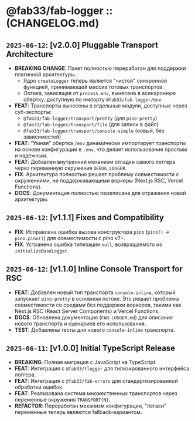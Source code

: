# @fab33/fab-logger :: (CHANGELOG.md)

## `2025-06-12`: [v2.0.0] Pluggable Transport Architecture
*   **BREAKING CHANGE**: Пакет полностью переработан для поддержки плагинной архитектуры.
    *   Ядро `createLogger` теперь является "чистой" синхронной функцией, принимающей массив готовых транспортов.
    *   Логика, зависящая от `process.env`, вынесена в асинхронную обертку, доступную по импорту `@fab33/fab-logger/env`.
*   **FEAT**: Транспорты вынесены в отдельные модули, доступные через суб-экспорты:
    *   `@fab33/fab-logger/transport/pretty` (для `pino-pretty`)
    *   `@fab33/fab-logger/transport/file` (для записи в файл)
    *   `@fab33/fab-logger/transport/console-simple` (новый, без зависимостей)
*   **FEAT**: "Умная" обертка `/env` динамически импортирует транспорты на основе конфигурации в `.env`, что делает использование простым и надежным.
*   **FEAT**: Добавлен внутренний механизм отладки самого логгера через переменную окружения `DEBUG_LOGGER`.
*   **FIX**: Архитектура полностью решает проблему совместимости с окружениями, не поддерживающими воркеры (Next.js RSC, Vercel Functions).
*   **DOCS**: Документация полностью переписана для отражения новой архитектуры.

## `2025-06-12`: [v1.1.1] Fixes and Compatibility
* **FIX**: Исправлена ошибка вызова конструктора `pino` (`pino()` -> `pino.pino()`) для совместимости с pino v7+.
* **FIX**: Устранена ошибка типизации `null`, возвращаемого из `initializeBaseLogger`.

## `2025-06-12`: [v1.1.0] Inline Console Transport for RSC
* **FEAT**: Добавлен новый тип транспорта `console-inline`, который запускает `pino-pretty` в основном потоке. Это решает проблемы совместимости со средами без поддержки воркеров, такими как Next.js RSC (React Server Components) и Vercel Functions.
* **DOCS**: Обновлена документация (`FAB-LOGGER.md`) для описания нового транспорта и сценариев его использования.
* **TEST**: Добавлены тесты для нового `console-inline` транспорта.

## `2025-06-11`: [v1.0.0] Initial TypeScript Release
* **BREAKING**: Полная миграция с JavaScript на TypeScript.
* **FEAT**: Интеграция с `@fab33/tlogger` для типизированного интерфейса логгера.
* **FEAT**: Интеграция с `@fab33/fab-errors` для стандартизированной обработки ошибок.
* **FEAT**: Реализована система множественных транспортов через переменные окружения `TRANSPORT{N}`.
* **REFACTOR**: Переработан механизм конфигурации, "легаси" переменные теперь являются fallback-вариантом.
